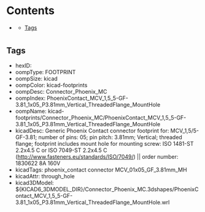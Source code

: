 



Contents
========

* [](#)
	* [Tags](#tags)

# 

## Tags

- hexID: 
- oompType: FOOTPRINT
- oompSize: kicad
- oompColor: kicad-footprints
- oompDesc: Connector_Phoenix_MC
- oompIndex: PhoenixContact_MCV_1,5_5-GF-3.81_1x05_P3.81mm_Vertical_ThreadedFlange_MountHole
- oompName: kicad-footprints/Connector_Phoenix_MC/PhoenixContact_MCV_1,5_5-GF-3.81_1x05_P3.81mm_Vertical_ThreadedFlange_MountHole
- kicadDesc: Generic Phoenix Contact connector footprint for: MCV_1,5/5-GF-3.81; number of pins: 05; pin pitch: 3.81mm; Vertical; threaded flange; footprint includes mount hole for mounting screw: ISO 1481-ST 2.2x4.5 C or ISO 7049-ST 2.2x4.5 C (http://www.fasteners.eu/standards/ISO/7049/) || order number: 1830622 8A 160V
- kicadTags: phoenix_contact connector MCV_01x05_GF_3.81mm_MH
- kicadAttr: through_hole
- kicad3DModel: ${KICAD6_3DMODEL_DIR}/Connector_Phoenix_MC.3dshapes/PhoenixContact_MCV_1,5_5-GF-3.81_1x05_P3.81mm_Vertical_ThreadedFlange_MountHole.wrl
